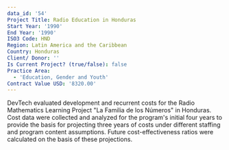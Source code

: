 ```yaml
---
data_id: '54'
Project Title: Radio Education in Honduras
Start Year: '1990'
End Year: '1990'
ISO3 Code: HND
Region: Latin America and the Caribbean
Country: Honduras
Client/ Donor: ''
Is Current Project? (true/false): false
Practice Area:
  - 'Education, Gender and Youth'
Contract Value USD: '8320.00'
---
```

DevTech evaluated development and recurrent costs for the Radio Mathematics Learning Project \"La Familia de los Números\" in Honduras. Cost data were collected and analyzed for the program's initial four years to provide the basis for projecting three years of costs under different staffing and program content assumptions. Future cost-effectiveness ratios were calculated on the basis of these projections.
